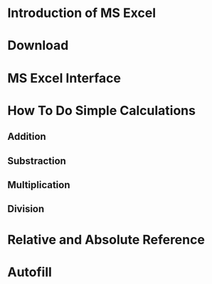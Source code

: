 # Introduction of MS Excel 
# Download 
# MS Excel Interface
# How To Do Simple Calculations
## Addition
## Substraction
## Multiplication
## Division
# Relative and Absolute Reference
# Autofill





